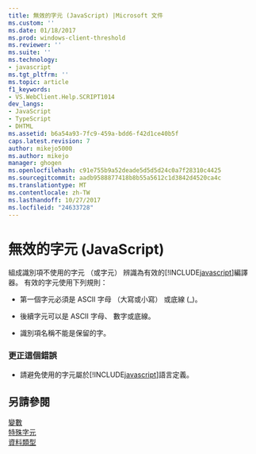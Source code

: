 ```yaml
---
title: 無效的字元 (JavaScript) |Microsoft 文件
ms.custom: ''
ms.date: 01/18/2017
ms.prod: windows-client-threshold
ms.reviewer: ''
ms.suite: ''
ms.technology:
- javascript
ms.tgt_pltfrm: ''
ms.topic: article
f1_keywords:
- VS.WebClient.Help.SCRIPT1014
dev_langs:
- JavaScript
- TypeScript
- DHTML
ms.assetid: b6a54a93-7fc9-459a-bdd6-f42d1ce40b5f
caps.latest.revision: 7
author: mikejo5000
ms.author: mikejo
manager: ghogen
ms.openlocfilehash: c91e755b9a52deade5d5d5d24c0a7f28310c4425
ms.sourcegitcommit: aadb9588877418b8b55a5612c1d3842d4520ca4c
ms.translationtype: MT
ms.contentlocale: zh-TW
ms.lasthandoff: 10/27/2017
ms.locfileid: "24633728"
---
```

# <a name="invalid-character-javascript"></a>無效的字元 (JavaScript)
組成識別項不使用的字元 （或字元） 辨識為有效的[!INCLUDE[javascript](../../javascript/includes/javascript-md.md)]編譯器。 有效的字元使用下列規則：  
  
-   第一個字元必須是 ASCII 字母 （大寫或小寫） 或底線 (_)。  
  
-   後續字元可以是 ASCII 字母、 數字或底線。  
  
-   識別項名稱不能是保留的字。  
  
### <a name="to-correct-this-error"></a>更正這個錯誤  
  
-   請避免使用的字元屬於[!INCLUDE[javascript](../../javascript/includes/javascript-md.md)]語言定義。  
  
## <a name="see-also"></a>另請參閱  
 [變數](../../javascript/variables-javascript.md)   
 [特殊字元](../../javascript/advanced/special-characters-javascript.md)   
 [資料類型](../../javascript/data-types-javascript.md)